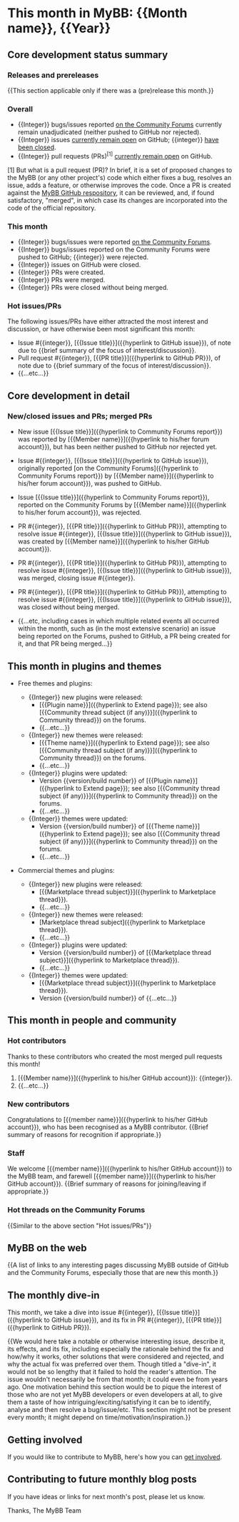 # This month in MyBB: {{Month name}}, {{Year}}

## Core development status summary

### Releases and prereleases

{{This section applicable only if there was a (pre)release this month.}}

### Overall

* {{Integer}} bugs/issues reported [on the Community Forums](https://community.mybb.com/forum-157.html) currently remain unadjudicated (neither pushed to GitHub nor rejected).
* {{Integer}} issues [currently remain open](https://github.com/mybb/mybb/issues) on GitHub; {{integer}} [have been closed](https://github.com/mybb/mybb/issues?q=is%3Aissue+is%3Aclosed).
* {{Integer}} pull requests (PRs)<sup>[1]</sup> [currently remain open](https://github.com/mybb/mybb/pulls) on GitHub.

[1] But what is a pull request (PR)? In brief, it is a set of proposed changes to the MyBB (or any other project's) code which either fixes a bug, resolves an issue, adds a feature, or otherwise improves the code. Once a PR is created against the [MyBB GitHub respository](https://github.com/mybb/mybb), it can be reviewed, and, if found satisfactory, "merged", in which case its changes are incorporated into the code of the official repository.

### This month

* {{Integer}} bugs/issues were reported [on the Community Forums](https://community.mybb.com/forum-157.html). 
* {{Integer}} bugs/issues reported on the Community Forums were pushed to GitHub; {{integer}} were rejected.
* {{Integer}} issues on GitHub were closed.
* {{Integer}} PRs were created.
* {{Integer}} PRs were merged.
* {{Integer}} PRs were closed without being merged.

### Hot issues/PRs

The following issues/PRs have either attracted the most interest and discussion, or have otherwise been most significant this month:

* Issue #{{integer}}, [{{Issue title}}]({{hyperlink to GitHub issue}}), of note due to {{brief summary of the focus of interest/discussion}}.
* Pull request #{{integer}}, [{{PR title}}]({{hyperlink to GitHub PR}}), of note due to {{brief summary of the focus of interest/discussion}}.
* {{...etc...}}


## Core development in detail

### New/closed issues and PRs; merged PRs

* New issue [{{Issue title}}]({{hyperlink to Community Forums report}}) was reported by [{{Member name}}]({{hyperlink to his/her forum account}}), but has been neither pushed to GitHub nor rejected yet.

* Issue #{{integer}}, [{{Issue title}}]({{hyperlink to GitHub issue}}), originally reported [on the Community Forums]({{hyperlink to Community Forums report}}) by [{{Member name}}]({{hyperlink to his/her forum account}}), was pushed to GitHub.

* Issue [{{Issue title}}]({{hyperlink to Community Forums report}}), reported on the Community Forums by [{{Member name}}]({{hyperlink to his/her forum account}}), was rejected.

* PR #{{integer}}, [{{PR title}}]({{hyperlink to GitHub PR}}), attempting to resolve issue #{{integer}}, [{{Issue title}}]({{hyperlink to GitHub issue}}), was created by [{{Member name}}]({{hyperlink to his/her GitHub account}}).

* PR #{{integer}}, [{{PR title}}]({{hyperlink to GitHub PR}}), attempting to resolve issue #{{integer}}, [{{Issue title}}]({{hyperlink to GitHub issue}}), was merged, closing issue #{{integer}}.

* PR #{{integer}}, [{{PR title}}]({{hyperlink to GitHub PR}}), attempting to resolve issue #{{integer}}, [{{Issue title}}]({{hyperlink to GitHub issue}}), was closed without being merged.

* {{...etc, including cases in which multiple related events all occurred within the month, such as (in the most extensive scenario) an issue being reported on the Forums, pushed to GitHub, a PR being created for it, and that PR being merged...}}

## This month in plugins and themes

* Free themes and plugins:
  * {{Integer}} new plugins were released:
    * [{{Plugin name}}]({{hyperlink to Extend page}}); see also [{{Community thread subject (if any)}}]({{hyperlink to Community thread}}) on the forums.
    * {{...etc...}}
  * {{Integer}} new themes were released:
    * [{{Theme name}}]({{hyperlink to Extend page}}); see also [{{Community thread subject (if any)}}]({{hyperlink to Community thread}}) on the forums.
    * {{...etc...}}
  * {{Integer}} plugins were updated:
    * Version {{version/build number}} of [{{Plugin name}}]({{hyperlink to Extend page}}); see also [{{Community thread subject (if any)}}]({{hyperlink to Community thread}}) on the forums.
    * {{...etc...}}
  * {{Integer}} themes were updated:
    * Version {{version/build number}} of [{{Theme name}}]({{hyperlink to Extend page}}); see also [{{Community thread subject (if any)}}]({{hyperlink to Community thread}}) on the forums.
    * {{...etc...}}

* Commercial themes and plugins:
  * {{Integer}} new plugins were released:
    * [{{Marketplace thread subject}}]({{hyperlink to Marketplace thread}}).
    * {{...etc...}}
  * {{Integer}} new themes were released:
    * [Marketplace thread subject]({{hyperlink to Marketplace thread}}).
    * {{...etc...}}
  * {{Integer}} plugins were updated:
    * Version {{version/build number}} of [{{Marketplace thread subject}}]({{hyperlink to Marketplace thread}}).
    * {{...etc...}}
  * {{Integer}} themes were updated:
    * [{{Marketplace thread subject}}]({{hyperlink to Marketplace thread}}).
    * Version {{version/build number}} of {{...etc...}}

## This month in people and community

### Hot contributors

Thanks to these contributors who created the most merged pull requests this month!

1. [{{Member name}}]({{hyperlink to his/her GitHub account}}): {{integer}}.
2. {{...etc...}}

### New contributors

Congratulations to [{{member name}}]({{hyperlink to his/her GitHub account}}), who has been recognised as a MyBB contributor. {{Brief summary of reasons for recognition if appropriate.}}

### Staff

We welcome [{{member name}}]({{hyperlink to his/her GitHub account}}) to the MyBB team, and farewell [{{member name}}]({{hyperlink to his/her GitHub account}}). {{Brief summary of reasons for joining/leaving if appropriate.}}

### Hot threads on the Community Forums

{{Similar to the above section "Hot issues/PRs"}}

## MyBB on the web

{{A list of links to any interesting pages discussing MyBB outside of GitHub and the Community Forums, especially those that are new this month.}}

## The monthly dive-in

This month, we take a dive into issue #{{integer}}, [{{Issue title}}]({{hyperlink to GitHub issue}}), and its fix in PR #{{integer}}, [{{PR title}}]({{hyperlink to GitHub PR}}).

{{We would here take a notable or otherwise interesting issue, describe it, its effects, and its fix, including especially the rationale behind the fix and how/why it works, other solutions that were considered and rejected, and why the actual fix was preferred over them. Though titled a "dive-in", it would not be so lengthy that it failed to hold the reader's attention. The issue wouldn't necessarily be from that month; it could even be from years ago. One motivation behind this section would be to pique the interest of those who are not yet MyBB developers or even developers at all, to give them a taste of how intriguing/exciting/satisfying it can be to identify, analyse and then resolve a bug/issue/etc. This section might not be present every month; it might depend on time/motivation/inspiration.}}

## Getting involved

If you would like to contribute to MyBB, here's how you can [get involved](https://mybb.com/get-involved/).

## Contributing to future monthly blog posts

If you have ideas or links for next month's post, please let us know.

Thanks,
The MyBB Team